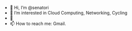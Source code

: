 - 👋 Hi, I’m @senatori
- 👀 I’m interested in Cloud Computing, Networking, Cycling
- 🌱 
- 📫 How to reach me: Gmail.

<!---
senatori/senatori is a ✨ special ✨ repository because its `README.md` (this file) appears on your GitHub profile.
You can click the Preview link to take a look at your changes.
--->
